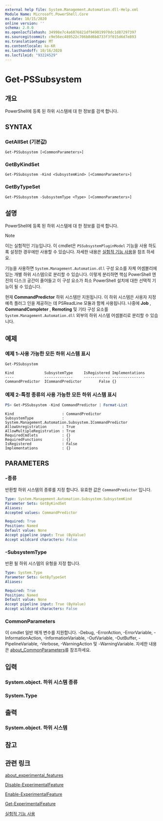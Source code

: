 ```yaml
---
external help file: System.Management.Automation.dll-Help.xml
Module Name: Microsoft.PowerShell.Core
ms.date: 10/15/2020
online version: ''
schema: 2.0.0
ms.openlocfilehash: 34998e7c4a6876821df949019970dc1d87297397
ms.sourcegitcommit: c9e56ec489522c706b8d6b8733f3f015d6d7e893
ms.translationtype: MT
ms.contentlocale: ko-KR
ms.lasthandoff: 10/16/2020
ms.locfileid: "93224529"
---
```

# Get-PSSubsystem

## 개요
PowerShell에 등록 된 하위 시스템에 대 한 정보를 검색 합니다.

## SYNTAX

### GetAllSet (기본값)

```
Get-PSSubsystem [<CommonParameters>]
```

### GetByKindSet

```
Get-PSSubsystem -Kind <SubsystemKind> [<CommonParameters>]
```

### GetByTypeSet

```
Get-PSSubsystem -SubsystemType <Type> [<CommonParameters>]
```

## 설명

PowerShell에 등록 된 하위 시스템에 대 한 정보를 검색 합니다.

> [!NOTE]
> 이는 실험적인 기능입니다. 이 cmdlet은 `PSSubsystemPluginModel` 기능을 사용 하도록 설정한 경우에만 사용할 수 있습니다. 자세한 내용은 [실험적 기능 사용](/powershell/scripting/learn/experimental-features)을 참조 하세요.

기능을 사용하면 `System.Management.Automation.dll` 구성 요소를 자체 어셈블리에 있는 개별 하위 시스템으로 분리할 수 있습니다. 이렇게 분리하면 핵심 PowerShell 엔진의 디스크 공간이 줄어들고 이 구성 요소가 최소 PowerShell 설치에 대한 선택적 기능이 될 수 있습니다.

현재 **CommandPredictor** 하위 시스템만 지원됩니다. 이 하위 시스템은 사용자 지정 예측 플러그 인을 제공하는 데 PSReadLine 모듈과 함께 사용됩니다. 나중에 **Job** , **CommandCompleter** , **Remoting** 및 기타 구성 요소를 `System.Management.Automation.dll` 외부의 하위 시스템 어셈블리로 분리할 수 있습니다.

## 예제

### 예제 1-사용 가능한 모든 하위 시스템 표시

```powershell
Get-PSSubsystem
```

```Output
Kind              SubsystemType     IsRegistered Implementations
----              -------------     ------------ ---------------
CommandPredictor  ICommandPredictor        False {}
```

### 예제 2-특정 종류의 사용 가능한 모든 하위 시스템 표시

```powershell
PS> Get-PSSubsystem -Kind CommandPredictor | Format-List
```

```Output
Kind                      : CommandPredictor
SubsystemType             : System.Management.Automation.Subsystem.ICommandPredictor
AllowUnregistration       : True
AllowMultipleRegistration : True
RequiredCmdlets           : {}
RequiredFunctions         : {}
IsRegistered              : False
Implementations           : {}
```

## PARAMETERS

### -종류


반환할 하위 시스템의 종류를 지정 합니다. 유효한 값은 `CommandPredictor` 입니다.

```yaml
Type: System.Management.Automation.Subsystem.SubsystemKind
Parameter Sets: GetByKindSet
Aliases:
Accepted values: CommandPredictor

Required: True
Position: Named
Default value: None
Accept pipeline input: True (ByValue)
Accept wildcard characters: False
```

### -SubsystemType

반환 될 하위 시스템의 유형을 지정 합니다.

```yaml
Type: System.Type
Parameter Sets: GetByTypeSet
Aliases:

Required: True
Position: Named
Default value: None
Accept pipeline input: True (ByValue)
Accept wildcard characters: False
```

### CommonParameters

이 cmdlet 일반 매개 변수를 지원합니다. -Debug, -ErrorAction, -ErrorVariable, -InformationAction, -InformationVariable, -OutVariable, -OutBuffer, -PipelineVariable, -Verbose, -WarningAction 및 -WarningVariable. 자세한 내용은 [about_CommonParameters](http://go.microsoft.com/fwlink/?LinkID=113216)를 참조하세요.

## 입력

### System.object. 하위 시스템 종류

### System.Type

## 출력

### System.object. 하위 시스템

## 참고

## 관련 링크

[about_experimental_features](about/about_experimental_features.md)

[Disable-ExperimentalFeature](Disable-ExperimentalFeature.md)

[Enable-ExperimentalFeature](Get-ExperimentalFeature.md)

[Get-ExperimentalFeature](Get-ExperimentalFeature.md)

[실험적 기능 사용](/powershell/scripting/learn/experimental-features)
